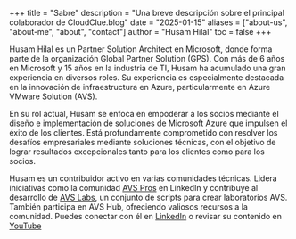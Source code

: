 +++
title = "Sabre"
description = "Una breve descripción sobre el principal colaborador de CloudClue.blog"
date = "2025-01-15"
aliases = ["about-us", "about-me", "about", "contact"]
author = "Husam Hilal"
toc = false
+++

Husam Hilal es un Partner Solution Architect en Microsoft, donde forma parte de la organización Global Partner Solution (GPS). Con más de 6 años en Microsoft y 15 años en la industria de TI, Husam ha acumulado una gran experiencia en diversos roles. Su experiencia es especialmente destacada en la innovación de infraestructura en Azure, particularmente en Azure VMware Solution (AVS).

En su rol actual, Husam se enfoca en empoderar a los socios mediante el diseño e implementación de soluciones de Microsoft Azure que impulsen el éxito de los clientes. Está profundamente comprometido con resolver los desafíos empresariales mediante soluciones técnicas, con el objetivo de lograr resultados excepcionales tanto para los clientes como para los socios.

Husam es un contribuidor activo en varias comunidades técnicas. Lidera iniciativas como la comunidad [AVS Pros](https://aka.ms/AVSPros) en LinkedIn y contribuye al desarrollo de [AVS Labs](https://aka.ms/AVSLabs), un conjunto de scripts para crear laboratorios AVS. También participa en AVS Hub, ofreciendo valiosos recursos a la comunidad. Puedes conectar con él en [LinkedIn](https://www.linkedin.com/in/husamhilal) o revisar su contenido en [YouTube](https://youtube.com/husamhilal)
